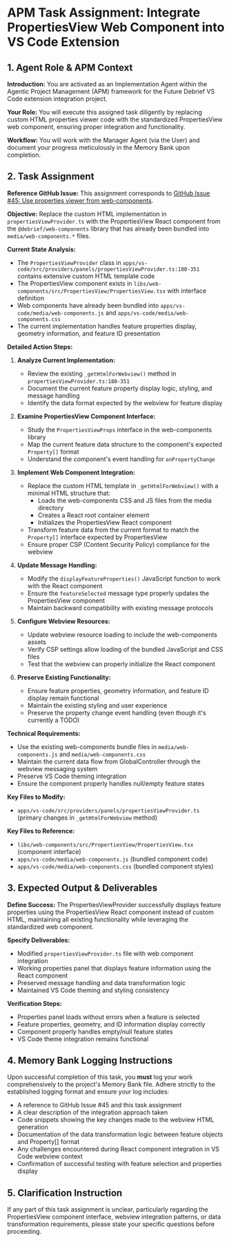 # APM Task Assignment: Integrate PropertiesView Web Component into VS Code Extension

## 1. Agent Role & APM Context

**Introduction:** You are activated as an Implementation Agent within the Agentic Project Management (APM) framework for the Future Debrief VS Code extension integration project.

**Your Role:** You will execute this assigned task diligently by replacing custom HTML properties viewer code with the standardized PropertiesView web component, ensuring proper integration and functionality.

**Workflow:** You will work with the Manager Agent (via the User) and document your progress meticulously in the Memory Bank upon completion.

## 2. Task Assignment

**Reference GitHub Issue:** This assignment corresponds to [GitHub Issue #45: Use properties viewer from web-components](https://github.com/debrief/future-debrief/issues/45).

**Objective:** Replace the custom HTML implementation in `propertiesViewProvider.ts` with the PropertiesView React component from the `@debrief/web-components` library that has already been bundled into `media/web-components.*` files.

**Current State Analysis:**
- The `PropertiesViewProvider` class in `apps/vs-code/src/providers/panels/propertiesViewProvider.ts:180-351` contains extensive custom HTML template code
- The PropertiesView component exists in `libs/web-components/src/PropertiesView/PropertiesView.tsx` with interface definition
- Web components have already been bundled into `apps/vs-code/media/web-components.js` and `apps/vs-code/media/web-components.css`
- The current implementation handles feature properties display, geometry information, and feature ID presentation

**Detailed Action Steps:**

1. **Analyze Current Implementation:**
   - Review the existing `_getHtmlForWebview()` method in `propertiesViewProvider.ts:180-351`
   - Document the current feature property display logic, styling, and message handling
   - Identify the data format expected by the webview for feature display

2. **Examine PropertiesView Component Interface:**
   - Study the `PropertiesViewProps` interface in the web-components library
   - Map the current feature data structure to the component's expected `Property[]` format
   - Understand the component's event handling for `onPropertyChange`

3. **Implement Web Component Integration:**
   - Replace the custom HTML template in `_getHtmlForWebview()` with a minimal HTML structure that:
     - Loads the web-components CSS and JS files from the media directory
     - Creates a React root container element
     - Initializes the PropertiesView React component
   - Transform feature data from the current format to match the `Property[]` interface expected by PropertiesView
   - Ensure proper CSP (Content Security Policy) compliance for the webview

4. **Update Message Handling:**
   - Modify the `displayFeatureProperties()` JavaScript function to work with the React component
   - Ensure the `featureSelected` message type properly updates the PropertiesView component
   - Maintain backward compatibility with existing message protocols

5. **Configure Webview Resources:**
   - Update webview resource loading to include the web-components assets
   - Verify CSP settings allow loading of the bundled JavaScript and CSS files
   - Test that the webview can properly initialize the React component

6. **Preserve Existing Functionality:**
   - Ensure feature properties, geometry information, and feature ID display remain functional
   - Maintain the existing styling and user experience
   - Preserve the property change event handling (even though it's currently a TODO)

**Technical Requirements:**
- Use the existing web-components bundle files in `media/web-components.js` and `media/web-components.css`
- Maintain the current data flow from GlobalController through the webview messaging system
- Preserve VS Code theming integration
- Ensure the component properly handles null/empty feature states

**Key Files to Modify:**
- `apps/vs-code/src/providers/panels/propertiesViewProvider.ts` (primary changes in `_getHtmlForWebview` method)

**Key Files to Reference:**
- `libs/web-components/src/PropertiesView/PropertiesView.tsx` (component interface)
- `apps/vs-code/media/web-components.js` (bundled component code)
- `apps/vs-code/media/web-components.css` (bundled component styles)

## 3. Expected Output & Deliverables

**Define Success:** The PropertiesViewProvider successfully displays feature properties using the PropertiesView React component instead of custom HTML, maintaining all existing functionality while leveraging the standardized web component.

**Specify Deliverables:**
- Modified `propertiesViewProvider.ts` file with web component integration
- Working properties panel that displays feature information using the React component
- Preserved message handling and data transformation logic
- Maintained VS Code theming and styling consistency

**Verification Steps:**
- Properties panel loads without errors when a feature is selected
- Feature properties, geometry, and ID information display correctly
- Component properly handles empty/null feature states
- VS Code theme integration remains functional

## 4. Memory Bank Logging Instructions

Upon successful completion of this task, you **must** log your work comprehensively to the project's Memory Bank file. Adhere strictly to the established logging format and ensure your log includes:

- A reference to GitHub Issue #45 and this task assignment
- A clear description of the integration approach taken
- Code snippets showing the key changes made to the webview HTML generation
- Documentation of the data transformation logic between feature objects and Property[] format
- Any challenges encountered during React component integration in VS Code webview context
- Confirmation of successful testing with feature selection and properties display

## 5. Clarification Instruction

If any part of this task assignment is unclear, particularly regarding the PropertiesView component interface, webview integration patterns, or data transformation requirements, please state your specific questions before proceeding.